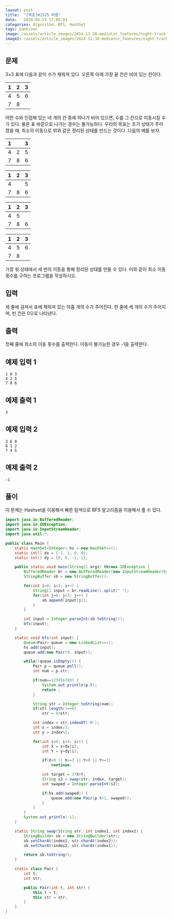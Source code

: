 ```yaml
---
layout: post
title:  "[백준]#1525 퍼즐"
date:   2020-04-23 17:00:03
categories: Algorithm, BFS, HashSet
tags: baekjoon
image: /assets/article_images/2014-11-30-mediator_features/night-track.JPG
image2: /assets/article_images/2014-11-30-mediator_features/night-track-mobile.JPG
---
```


문제
--------------------

3×3 표에 다음과 같이 수가 채워져 있다. 오른쪽 아래 가장 끝 칸은 비어 있는 칸이다.

|1|2|3|
|---|---|---|
|4|5|6|
|7|8|	|

어떤 수와 인접해 있는 네 개의 칸 중에 하나가 비어 있으면, 수를 그 칸으로 이동시킬 수가 있다. 물론 표 바깥으로 나가는 경우는 불가능하다. 우리의 목표는 초기 상태가 주어졌을 때, 최소의 이동으로 위와 같은 정리된 상태를 만드는 것이다. 다음의 예를 보자.

|1| |3|
|---|---|---|
|4|2|5|
|7|8|6|

|1|2|3|
|---|---|---|
|4| |5|
|7|8|6|

|1|2|3|
|---|---|---|
|4|5| |
|7|8|6|

|1|2|3|
|---|---|---|
|4|5|6|
|7|8|	|

가장 윗 상태에서 세 번의 이동을 통해 정리된 상태를 만들 수 있다. 이와 같이 최소 이동 횟수를 구하는 프로그램을 작성하시오.

입력
---------------------------

세 줄에 걸쳐서 표에 채워져 있는 아홉 개의 수가 주어진다. 한 줄에 세 개의 수가 주어지며, 빈 칸은 0으로 나타낸다.

출력
----------------

첫째 줄에 최소의 이동 횟수를 출력한다. 이동이 불가능한 경우 -1을 출력한다.

예제 입력 1 
----------------------

```
1 0 3
4 2 5
7 8 6
```

예제 출력 1 
------------------------

```
3
```

예제 입력 2
----------------------

```
3 6 0
8 1 2
7 4 5
```

예제 출력 2
------------------------

```
-1
```

풀이
--------------------------

이 문제는 Hashset을 이용해서 빠른 탐색으로 BFS 알고리즘을 이용해서 풀 수 있다.

```java
import java.io.BufferedReader;
import java.io.IOException;
import java.io.InputStreamReader;
import java.util.*;

public class Main {
    static HashSet<Integer> hs = new HashSet<>();
    static int[] dx = {-1, 1, 0, 0};
    static int[] dy = {0, 0, -1, 1};

    public static void main(String[] args) throws IOException {
        BufferedReader br = new BufferedReader(new InputStreamReader(System.in));
        StringBuffer sb = new StringBuffer();

        for(int i=0; i<3; i++) {
            String[] input = br.readLine().split(" ");
            for(int j=0; j<3; j++) {
                sb.append(input[j]);
            }
        }

        int input = Integer.parseInt(sb.toString());
        bfs(input);
    }

    static void bfs(int input) {
        Queue<Pair> queue = new LinkedList<>();
        hs.add(input);
        queue.add(new Pair(0, input));

        while(!queue.isEmpty()) {
            Pair p = queue.poll();
            int num = p.str;

            if(num==123456780) {
                System.out.println(p.t);
                return ;
            }

            String str = Integer.toString(num);
            if(str.length()==8)
                str = 0+str;

            int index = str.indexOf('0');
            int x = index/3;
            int y = index%3;

            for(int i=0; i<4; i++) {
                int X = x+dx[i];
                int Y = y+dy[i];

                if(X<0 || X>=3 || Y<0 || Y>=3)
                    continue;

                int target = 3*X+Y;
                String s2 = swap(str, index, target);
                int swaped = Integer.parseInt(s2);

                if(hs.add(swaped)) {
                    queue.add(new Pair(p.t+1, swaped));
                }
            }
        }
        System.out.println(-1);
    }

    static String swap(String str, int index1, int index2) {
        StringBuilder sb = new StringBuilder(str);
        sb.setCharAt(index1, str.charAt(index2));
        sb.setCharAt(index2, str.charAt(index1));

        return sb.toString();
    }

    static class Pair {
        int t;
        int str;

        public Pair(int t, int str) {
            this.t = t;
            this.str = str;
        }
    }
}
```
